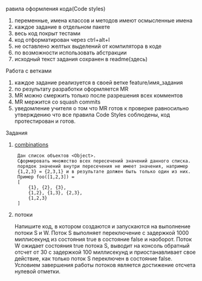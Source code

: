 равила оформления кода(Code styles)

1) переменные, имена классов и методов имеют осмысленные имена
2) каждое задание в отдельном пакете
3) весь код покрыт тестами
4) код отформатирован через ctrl+alt+l
5) не оставлено желтых выделений от компилятора в коде
6) по возможности использовать абстракции
7) исходный текст задания сохранен в readme(здесь)

Работа с ветками

1) каждое задание реализуется в своей ветке feature/имя_задания
2) по результату разработки оформляется MR
3) MR можно смержить только после разрешения всех комментов
4) MR мержится со squash commits
5) уведомление учителя о том что MR готов к проверке равносильно утверждению что все правила Code Styles соблюдены, код
   протестирован и готов.

Задания

1. [combinations](./src/main/ru/nalemian/lessons/collections/combinations)

        Дан список объектов <Object>.
        Сформировать множество всех пересечений значений данного списка.
        порядок значений внутри пересечения не имеет значения, например
        {1,2,3} = {2,3,1} и в результате должен быть только один из них.
        Пример foo([1,2,3]) = 
        [
            {1}, {2}, {3},
            {1,2}, {1,3}, {2,3},
            {1,2,3}
        ]

2. потоки
   
   Напишите код, в котором создаются и запускаются на выполнение потоки S и W. Поток S выполняет переключение с задержкой 1000 миллисекунд из состояния true в состояние false и наоборот. Поток W ожидает состояния true потока S, выводит на консоль обратный отсчет от 30 с задержкой 100 миллисекунд и приостанавливает свое действие, как только поток S переключен в состояние false. Условием завершения работы потоков является достижение отсчета нулевой отметки.

